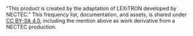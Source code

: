 "This product is created by the adaptation of LEXiTRON developed by NECTEC."
This frequency list, documentation, and assets, is shared under [CC BY-SA 4.0](https://creativecommons.org/licenses/by-sa/4.0/deed.en), including the mention above as work derivative from a NECTEC production.
